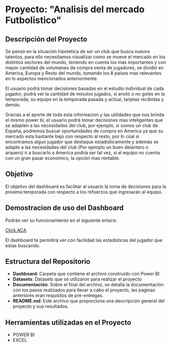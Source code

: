 # Proyecto: "Analisis del mercado Futbolistico"

## Descripción del Proyecto
Se pensó en la situación hipotetica de ser un club que busca nuevos talentos, para ello necesitamos visualizar como se mueve el mercado en los distintos sectores del mundo, teniendo en cuenta los mas importantes y con mayor cantidad de volumenes de compra venta de jugadores, se dividió en America, Europa y Resto del mundo, tomando los 8 países mas relevantes en lo aspectos mencionados anteriormente.<p>
El usuario podrá tomar decisiones basadas en el estudio individual de cada jugador, podrá ver la cantidad de minutos jugados, si anotó o no goles en la temporada, su equipo en la temporada pasada y actúal, tarjetas recibidas y demás. <p>
Gracias a el aporte de toda esta informacion y las utilidades que nos brinda el mismo power bi, el usuario podrá tomar decisiones mas inteligentes que se adapten a las necesidades del club, por ejemplo, si somos un club de España, podremos buscar oportunidades de compra en America ya que su mercado esta bastante bajo con respecto al resto, por lo cúal si encontramos algun jugador que destaque estadisticamente y además se adapte a las necesidades del club (Por ejemplo un buen delantero o arquero) ir a buscarlo a America podría ser tal vez, si el equipo no cuenta con un gran pasar economíco, la opción mas rentable.

## Objetivo
El objetivo del dashboard es facilitar al usuario la toma de decisiones para la proxima temporada con respecto a los refuerzos que ingresarán al equipo.

## Demostracion de uso del Dashboard

Podrán ver su funcionamiento en el siguiente enlace:

[Click ACA](https://youtu.be/iil8OTMQiQA)

El dashboard te permitirá ver con facilidad las estadisticas del jugador que estas buscando.

## Estructura del Repositorio
- **Dashboard**: Carpeta que contiene el archivo construido con Power BI
- **Datasets**: Datasets que se utilizaron para realizar el proyecto
- **Documentación**: Sobre el final del archivo, se detalla la documentación con los pasos realizados para llevar a cabo el proyecto,  las paginas anteriores eran requisitos de pre-entregas.
- **README.md**: Este archivo que proporciona una descripción general del proyecto y sus resultados.

## Herramientas utilizadas en el Proyecto
- POWER BI
- EXCEL
